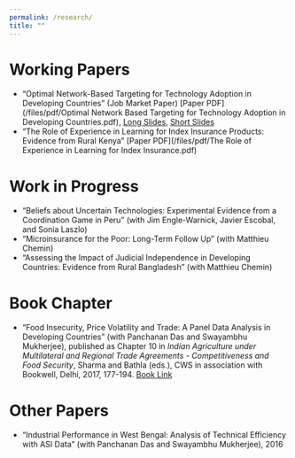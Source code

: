 ```yaml
---
permalink: /research/
title: ""
---
```

# Working Papers

* “Optimal Network-Based Targeting for Technology Adoption in Developing Countries” (Job Market Paper) [Paper PDF](/files/pdf/Optimal Network Based Targeting for Technology Adoption in Developing Countries.pdf), [Long Slides](/files/pdf/jmp_slides_l.pdf), [Short Slides](/files/pdf/jmp_slides_s.pdf)
* “The Role of Experience in Learning for Index Insurance Products: Evidence from Rural Kenya” [Paper PDF](/files/pdf/The Role of Experience in Learning for Index Insurance.pdf)

# Work in Progress

* “Beliefs about Uncertain Technologies: Experimental Evidence from a Coordination Game in Peru” (with Jim Engle-Warnick, Javier Escobal, and Sonia Laszlo)
* “Microinsurance for the Poor: Long-Term Follow Up” (with Matthieu Chemin)
* “Assessing the Impact of Judicial Independence in Developing Countries: Evidence from Rural Bangladesh” (with Matthieu Chemin)


# Book Chapter

* “Food Insecurity, Price Volatility and Trade: A Panel Data Analysis in Developing Countries” (with Panchanan Das and Swayambhu Mukherjee), published as Chapter 10 in *Indian Agriculture under Multilateral and Regional Trade Agreements - Competitiveness and Food Security*, Sharma and Bathla (eds.), CWS in association with Bookwell, Delhi, 2017, 177-194. [Book Link](https://www.academia.edu/44089071/Indian_Agriculture_Under_Multilateral_and_Regional_Trade_Agreements_Competitiveness_and_Food_Security)

# Other Papers

* “Industrial Performance in West Bengal: Analysis of Technical Efficiency with ASI Data” (with Panchanan Das and Swayambhu Mukherjee), 2016 
<!-- * [Paper PDF](/files/pdf/Industrial Performance in West Bengal.pdf) -->

